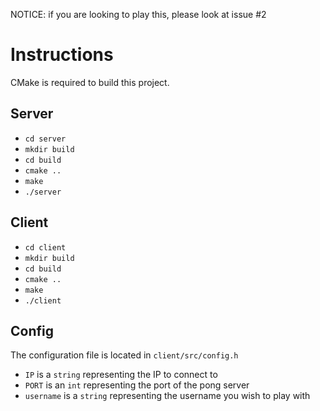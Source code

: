 NOTICE: if you are looking to play this, please look at issue #2

# Instructions
CMake is required to build this project.
## Server
- `cd server`
- `mkdir build`
- `cd build`
- `cmake ..`
- `make`
- `./server`
## Client
- `cd client`
- `mkdir build`
- `cd build`
- `cmake ..`
- `make`
- `./client`
## Config
The configuration file is located in `client/src/config.h`
- `IP` is a `string` representing the IP to connect to
- `PORT` is an `int` representing the port of the pong server
- `username` is a `string` representing the username you wish to play with
